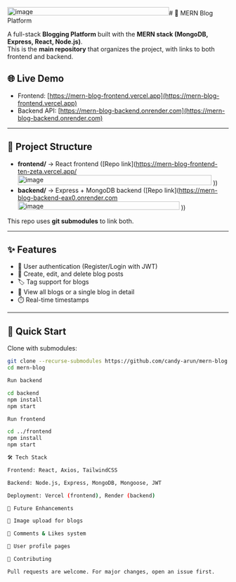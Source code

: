 <img width="368" height="19" alt="image" src="https://github.com/user-attachments/assets/a58c16a3-c6e9-422c-94f6-5d664a4e997a" /># 📰 MERN Blog Platform

A full-stack **Blogging Platform** built with the **MERN stack (MongoDB, Express, React, Node.js)**.  
This is the **main repository** that organizes the project, with links to both frontend and backend.

## 🌐 Live Demo
- Frontend: [https://mern-blog-frontend.vercel.app](https://mern-blog-frontend.vercel.app)  
- Backend API: [https://mern-blog-backend.onrender.com](https://mern-blog-backend.onrender.com)

---

## 📂 Project Structure
- **frontend/** → React frontend ([Repo link](https://mern-blog-frontend-ten-zeta.vercel.app/<img width="441" height="23" alt="image" src="https://github.com/user-attachments/assets/f56df933-77fb-4178-b4d5-a6ecd3373866" />
))  
- **backend/** → Express + MongoDB backend ([Repo link](https://mern-blog-backend-eax0.onrender.com<img width="368" height="19" alt="image" src="https://github.com/user-attachments/assets/b6976bcc-9e68-4a24-9364-96ff60b03740" />
))

This repo uses **git submodules** to link both.

---

## ✨ Features
- 🔑 User authentication (Register/Login with JWT)  
- 📝 Create, edit, and delete blog posts  
- 🏷️ Tag support for blogs  
- 👀 View all blogs or a single blog in detail  
- ⏱️ Real-time timestamps  

---

## 🚀 Quick Start
Clone with submodules:
```bash
git clone --recurse-submodules https://github.com/candy-arun/mern-blog.git
cd mern-blog

Run backend

cd backend
npm install
npm start

Run frontend

cd ../frontend
npm install
npm start

🛠️ Tech Stack

Frontend: React, Axios, TailwindCSS

Backend: Node.js, Express, MongoDB, Mongoose, JWT

Deployment: Vercel (frontend), Render (backend)

📌 Future Enhancements

📸 Image upload for blogs

💬 Comments & Likes system

👤 User profile pages

🤝 Contributing

Pull requests are welcome. For major changes, open an issue first.
